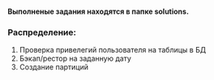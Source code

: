 #### Выполненые задания находятся в папке solutions.
### Распределение:
1. Проверка привелегий пользователя на таблицы в БД
2. Бэкап/рестор на заданную дату
3. Создание партиций
